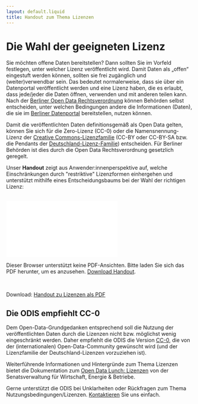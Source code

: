 ```yaml
---
layout: default.liquid
title: Handout zum Thema Lizenzen
---
```


# Die Wahl der geeigneten Lizenz

Sie möchten offene Daten bereitstellen? Dann sollten Sie im Vorfeld festlegen, unter welcher Lizenz veröffentlicht wird. Damit Daten als „offen“ eingestuft werden können, sollten sie frei zugänglich und (weiter)verwendbar sein. Das bedeutet normalerweise, dass sie über ein Datenportal veröffentlicht werden und eine Lizenz haben, die es erlaubt, dass jede/jeder die Daten öffnen, verwenden und mit anderen teilen kann. Nach der <a href="https://www.berlin.de/sen/justiz/service/gesetze-und-verordnungen/2020/ausgabe-nr-35-vom-24-7-2020-s-617-632.pdf" target="blank">Berliner Open Data Rechtsverordnung</a> können Behörden selbst entscheiden, unter welchen Bedingungen andere die Informationen (Daten), die sie im <a href="https://daten.berlin.de/" target="blank">Berliner Datenportal</a> bereitstellen, nutzen können.

Damit die veröffentlichten Daten definitionsgemäß als Open Data gelten, können Sie sich für die Zero-Lizenz (CC-0) oder die Namensnennung-Lizenz der <a href="https://creativecommons.org/licenses/?lang=de" target="blank">Creative Commons-Lizenzfamilie</a> (CC-BY oder CC-BY-SA bzw. die Pendants der <a href="https://www.govdata.de/lizenzen" target="blank">Deutschland-Lizenz-Familie</a>) entscheiden. Für Berliner Behörden ist dies durch die Open Data Rechtsverordnung gesetzlich geregelt.

Unser **Handout** zeigt aus Anwender:innenperspektive auf, welche Einschränkungen durch "restriktive" Lizenzformen einhergehen und unterstützt mithilfe eines Entscheidungsbaums bei der Wahl der richtigen Lizenz:
<br><br>


  <object data="/assets/file-download/Lizenzen_Handout.pdf" type="application/pdf" class="pdf">
      <embed src="/assets/file-download/Lizenzen_Handout.pdf">
          <p>Dieser Browser unterstützt keine PDF-Ansichten. Bitte laden Sie sich das PDF herunter, um es anzusehen. <a href="/assets/file-download/Lizenzen_Handout.pdf">Download Handout</a>.</p>
  </object>

<br>

Download: [Handout zu Lizenzen als PDF](/assets/file-download/Lizenzen_Handout.pdf)

## Die ODIS empfiehlt CC-0

Dem Open-Data-Grundgedanken entsprechend soll die Nutzung der veröffentlichten Daten durch die Lizenzen nicht bzw. möglichst wenig eingeschränkt werden. Daher empfiehlt die ODIS die Version <a href="https://creativecommons.org/publicdomain/zero/1.0/deed.de" target="blank">CC-0</a>, die von der (internationalen) Open-Data-Community gewünscht wird (und der Lizenzfamilie der Deutschland-Lizenzen vorzuziehen ist).

Weiterführende Informationen und Hintergründe zum Thema Lizenzen bietet die Dokumentation zum <a href="https://www.berlin.de/sen/wirtschaft/digitalisierung/open-data/veranstaltungen/artikel.1184326.php" target="blank">Open Data Lunch: Lizenzen</a> von der Senatsverwaltung für Wirtschaft,
Energie & Betriebe.

Gerne unterstützt die ODIS bei Unklarheiten oder Rückfragen zum Thema Nutzungsbedingungen/Lizenzen.
<a href="/contact">Kontaktieren</a> Sie uns einfach.

